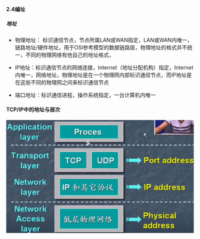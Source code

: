 #### 2.4编址

##### 地址

* 物理地址： 标识通信节点，节点所属LAN或WAN指定，LAN或WAN内唯一，链路地址/硬件地址，用于OSI参考模型的数据链路层，物理地址的格式并不统一，不同的物理网络有他自己的地址格式，

* IP地址：标识通信节点的网络连接，Internet（地址分配机构）指定，Internet内唯一，网络地址，物理地址是在一个物理网内部标识通信节点，而IP地址是在这些不同的物理网之间来标识通信节点

* 端口地址：标识通信进程，操作系统指定，一台计算机内唯一

#### TCP/IP中的地址与层次

![](/assets/18-4-29-2.png)




